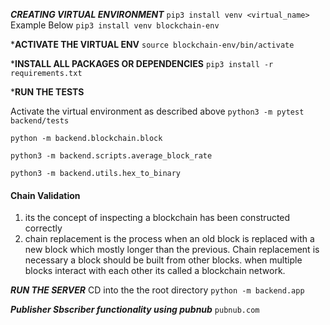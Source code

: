***CREATING VIRTUAL ENVIRONMENT***
```pip3 install venv <virtual_name>```
Example Below 
```pip3 install venv blockchain-env```

***ACTIVATE THE VIRTUAL ENV**
```source blockchain-env/bin/activate ```

***INSTALL ALL PACKAGES OR DEPENDENCIES**
```pip3 install -r requirements.txt```


***RUN THE TESTS**

Activate the virtual environment as described above 
```python3 -m pytest backend/tests ```

<!-- command for running modules or files  -->
```python -m backend.blockchain.block ```
<!-- running average block rate file  -->
```python3 -m backend.scripts.average_block_rate```
<!-- running conversion rate file  -->
```python3 -m backend.utils.hex_to_binary```


#### Chain Validation 
1. its the concept of inspecting a blockchain has been constructed correctly 
2. chain replacement is the process when an old block is replaced with a new block which mostly longer than the previous. Chain replacement is necessary a block should be built from other blocks. when multiple blocks interact with each other its called a blockchain network.

***RUN THE SERVER***
CD into the the root directory 
```python -m backend.app```

***Publisher Sbscriber functionality using pubnub***
```pubnub.com```